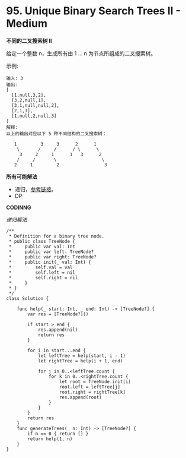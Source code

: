 # 95. Unique Binary Search Trees II - Medium
**不同的二叉搜索树 II**

给定一个整数 n，生成所有由 1 ... n 为节点所组成的二叉搜索树。

示例:

```
输入: 3
输出:
[
  [1,null,3,2],
  [3,2,null,1],
  [3,1,null,null,2],
  [2,1,3],
  [1,null,2,null,3]
]
解释:
以上的输出对应以下 5 种不同结构的二叉搜索树：

   1         3     3      2      1
    \       /     /      / \      \
     3     2     1      1   3      2
    /     /       \                 \
   2     1         2                 3
```

**所有可能解法**

- 递归，[参考链接](https://www.laojiyou.com/books/shujujgsf/exhaustive_search/unique_binary_search_trees_ii.html)。
- DP

**CODINNG**

*递归解法*
```
/**
 * Definition for a binary tree node.
 * public class TreeNode {
 *     public var val: Int
 *     public var left: TreeNode?
 *     public var right: TreeNode?
 *     public init(_ val: Int) {
 *         self.val = val
 *         self.left = nil
 *         self.right = nil
 *     }
 * }
 */
class Solution {

    func help(_ start: Int, _ end: Int) -> [TreeNode?] {
        var res = [TreeNode?]()

        if start > end {
            res.append(nil)
            return res
        }

        for i in start...end {
            let leftTree = help(start, i - 1)
            let rightTree = help(i + 1, end)

            for j in 0..<leftTree.count {
                for k in 0..<rightTree.count {
                    let root = TreeNode.init(i)
                    root.left = leftTree[j]
                    root.right = rightTree[k]
                    res.append(root)
                }
            }
        }
        return res
    }
    func generateTrees(_ n: Int) -> [TreeNode?] {
        if n == 0 { return [] }
        return help(1, n)
    }
}
```
